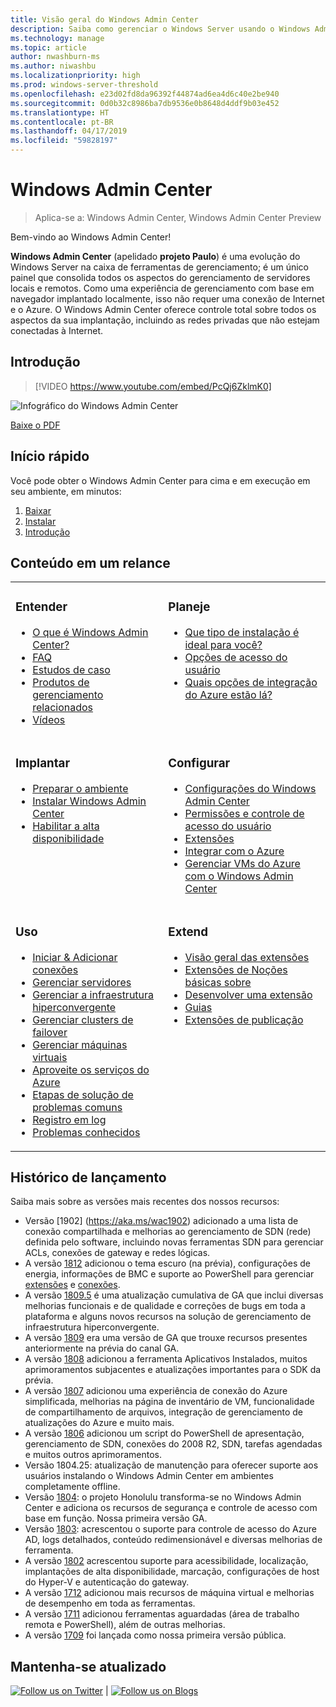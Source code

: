 ```yaml
---
title: Visão geral do Windows Admin Center
description: Saiba como gerenciar o Windows Server usando o Windows Admin Center (Project Honolulu)
ms.technology: manage
ms.topic: article
author: nwashburn-ms
ms.author: niwashbu
ms.localizationpriority: high
ms.prod: windows-server-threshold
ms.openlocfilehash: e23d02fd8da96392f44874ad6ea4d6c40e2be940
ms.sourcegitcommit: 0d0b32c8986ba7db9536e0b8648d4ddf9b03e452
ms.translationtype: HT
ms.contentlocale: pt-BR
ms.lasthandoff: 04/17/2019
ms.locfileid: "59828197"
---
```

# <a name="windows-admin-center"></a>Windows Admin Center

>Aplica-se a: Windows Admin Center, Windows Admin Center Preview

Bem-vindo ao Windows Admin Center!

**Windows Admin Center** (apelidado **projeto Paulo**) é uma evolução do Windows Server na caixa de ferramentas de gerenciamento; é um único painel que consolida todos os aspectos do gerenciamento de servidores locais e remotos. Como uma experiência de gerenciamento com base em navegador implantado localmente, isso não requer uma conexão de Internet e o Azure. O Windows Admin Center oferece controle total sobre todos os aspectos da sua implantação, incluindo as redes privadas que não estejam conectadas à Internet.

## <a name="introduction"></a>Introdução

>[!VIDEO https://www.youtube.com/embed/PcQj6ZklmK0]

![Infográfico do Windows Admin Center](media/WAC1809Poster_thumb.PNG)

[Baixe o PDF](https://github.com/MicrosoftDocs/windowsserverdocs/raw/master/WindowsServerDocs/manage/windows-admin-center/media/WindowsAdminCenter1809Poster.pdf)

## <a name="quick-start"></a>Início rápido

Você pode obter o Windows Admin Center para cima e em execução em seu ambiente, em minutos:

1. [Baixar](https://aka.ms/windowsadmincenter)
2. [Instalar](deploy/install.md)
3. [Introdução](use/get-started.md)

## <a name="contents-at-a-glance"></a>Conteúdo em um relance

<table>
    <tr></tr>
    <tr>
        <td style="vertical-align: top;">
            <h3>Entender</h3>
            <ul>
            <li><a href="understand/what-is.md">O que é Windows Admin Center?</a>
            <li><a href="understand/faq.md">FAQ</a>
            <li><a href="understand/case-studies.md">Estudos de caso</a>
            <li><a href="understand/related-management.md">Produtos de gerenciamento relacionados</a>
            <li><a href="understand/videos.md">Vídeos</a>
            </ul>
        </td>
        <td style="vertical-align: top;">
            <h3>Planeje</h3>
            <ul>
            <li><a href="plan/installation-options.md">Que tipo de instalação é ideal para você?</a>
            <li><a href="plan/user-access-options.md">Opções de acesso do usuário</a>
            <li><a href="plan/azure-integration-options.md">Quais opções de integração do Azure estão lá?</a>
            <br>
            </ul>
        </td>
    </tr>
    <tr>
        <td style="vertical-align: top;">
            <h3>Implantar</h3>
            <ul>
            <li><a href="deploy/prepare-environment.md">Preparar o ambiente</a>
            <li><a href="deploy/install.md">Instalar Windows Admin Center</a>
            <li><a href="deploy/high-availability.md">Habilitar a alta disponibilidade</a>
         </ul>
        </td>
        <td style="vertical-align: top;">
            <h3>Configurar</h3>
            <ul>
            <li><a href="configure/settings.md">Configurações do Windows Admin Center</a>
            <li><a href="configure/user-access-control.md">Permissões e controle de acesso do usuário</a>
            <li><a href="configure/using-extensions.md">Extensões</a>
            <li><a href="configure/azure-integration.md">Integrar com o Azure</a>
            <li><a href="configure/manage-azure-vms.md">Gerenciar VMs do Azure com o Windows Admin Center</a>
            </ul>
        </td>
    </tr>
    <tr>
        <td style="vertical-align: top;">
            <h3>Uso</h3>
            <ul>
            <li><a href="use/get-started.md">Iniciar & Adicionar conexões</a>
            <li><a href="use/manage-servers.md">Gerenciar servidores</a>
            <li><a href="use/manage-hyper-converged.md">Gerenciar a infraestrutura hiperconvergente</a>
            <li><a href="use/manage-failover-clusters.md">Gerenciar clusters de failover</a>
            <li><a href="use/manage-virtual-machines.md">Gerenciar máquinas virtuais</a>
            <li><a href="use/azure-services.md">Aproveite os serviços do Azure</a>
            <li><a href="use/troubleshooting.md">Etapas de solução de problemas comuns</a>
            <li><a href="use/logging.md">Registro em log</a>
            <li><a href="use/known-issues.md">Problemas conhecidos</a>
            </ul>
        </td>
        <td style="vertical-align: top;">
            <h3>Extend</h3>
            <ul>
            <li><a href="extend/extensibility-overview.md">Visão geral das extensões</a>
            <li><a href="extend/understand-extensions.md">Extensões de Noções básicas sobre</a>
            <li><a href="extend/developing-extensions.md">Desenvolver uma extensão</a>
            <li><a href="extend/publish-extensions.md">Guias</a>
            <li><a href="extend/publish-extensions.md">Extensões de publicação</a>
            </ul>
        </td>
    </tr>

</table>

## <a name="release-history"></a>Histórico de lançamento

Saiba mais sobre as versões mais recentes dos nossos recursos:

- Versão [1902] (https://aka.ms/wac1902) adicionado a uma lista de conexão compartilhada e melhorias ao gerenciamento de SDN (rede) definida pelo software, incluindo novas ferramentas SDN para gerenciar ACLs, conexões de gateway e redes lógicas.
- A versão [1812](https://aka.ms/wac1812) adicionou o tema escuro (na prévia), configurações de energia, informações de BMC e suporte ao PowerShell para gerenciar [extensões](./configure/using-extensions.md#manage-extensions-with-powershell) e [conexões](./use/get-started.md#use-powershell-to-import-or-export-your-connections-with-tags).
- A versão [1809.5](https://aka.ms/wac1809.5) é uma atualização cumulativa de GA que inclui diversas melhorias funcionais e de qualidade e correções de bugs em toda a plataforma e alguns novos recursos na solução de gerenciamento de infraestrutura hiperconvergente.
- A versão [1809](https://cloudblogs.microsoft.com/windowsserver/2018/09/20/windows-admin-center-1809-and-sdk-now-generally-available/) era uma versão de GA que trouxe recursos presentes anteriormente na prévia do canal GA.
- A versão [1808](https://aka.ms/WACPreview1808-InsiderBlog) adicionou a ferramenta Aplicativos Instalados, muitos aprimoramentos subjacentes e atualizações importantes para o SDK da prévia.
- A versão [1807](https://aka.ms/WACPreview1807-InsiderBlog) adicionou uma experiência de conexão do Azure simplificada, melhorias na página de inventário de VM, funcionalidade de compartilhamento de arquivos, integração de gerenciamento de atualizações do Azure e muito mais. 
- A versão [1806](https://aka.ms/WACPreview1806-InsiderBlog) adicionou um script do PowerShell de apresentação, gerenciamento de SDN, conexões do 2008 R2, SDN, tarefas agendadas e muitos outros aprimoramentos.
- Versão 1804.25: atualização de manutenção para oferecer suporte aos usuários instalando o Windows Admin Center em ambientes completamente offline.
- Versão [1804](https://cloudblogs.microsoft.com/windowsserver/2018/04/12/announcing-windows-admin-center-our-reimagined-management-experience/): o projeto Honolulu transforma-se no Windows Admin Center e adiciona os recursos de segurança e controle de acesso com base em função. Nossa primeira versão GA.
- Versão [1803](https://blogs.windows.com/windowsexperience/2018/03/13/announcing-project-honolulu-technical-preview-1803-and-rsat-insider-preview-for-windows-10): acrescentou o suporte para controle de acesso do Azure AD, logs detalhados, conteúdo redimensionável e diversas melhorias de ferramenta.
- A versão [1802](https://blogs.windows.com/windowsexperience/2018/02/13/announcing-windows-server-insider-preview-build-17093-project-honolulu-technical-preview-1802) acrescentou suporte para acessibilidade, localização, implantações de alta disponibilidade, marcação, configurações de host do Hyper-V e autenticação do gateway.
- A versão [1712](https://blogs.windows.com/windowsexperience/2017/12/19/announcing-project-honolulu-technical-preview-1712-build-05002) adicionou mais recursos de máquina virtual e melhorias de desempenho em toda as ferramentas.
- A versão [1711](https://cloudblogs.microsoft.com/windowsserver/2017/12/01/1711-update-to-project-honolulu-technical-preview-is-now-available/) adicionou ferramentas aguardadas (área de trabalho remota e PowerShell), além de outras melhorias.
- A versão [1709](https://cloudblogs.microsoft.com/windowsserver/2017/09/22/project-honolulu-technical-preview-is-now-available-for-download/) foi lançada como nossa primeira versão pública.

## <a name="stay-updated"></a>Mantenha-se atualizado

<a target="_blank" class="mscom-link twitter-follow-link" title="Siga-no Twitter" aria-label="Follow us on Twitter" data-info="Twitter" href="https://twitter.com/servermgmt"><picture><source srcset="//img-prod-cms-rt-microsoft-com.akamaized.net/cms/api/am/imageFileData/REOolR" media="(min-width:0)"><img srcset="//img-prod-cms-rt-microsoft-com.akamaized.net/cms/api/am/imageFileData/REOolR" alt="Follow us on Twitter" src="//img-prod-cms-rt-microsoft-com.akamaized.net/cms/api/am/imageFileData/REOolR"></picture></a>
 | 
<a target="_blank" class="mscom-link blogs-follow-link" title="Leia nossos Blogs" aria-label="Visit our Blogs" data-info="Blogs" href="https://blogs.technet.microsoft.com/servermanagement/"><picture><source srcset="//img-prod-cms-rt-microsoft-com.akamaized.net/cms/api/am/imageFileData/REOtyw" media="(min-width:0)"><img srcset="//img-prod-cms-rt-microsoft-com.akamaized.net/cms/api/am/imageFileData/REOtyw" alt="Follow us on Blogs" src="//img-prod-cms-rt-microsoft-com.akamaized.net/cms/api/am/imageFileData/REOtyw"></picture></a>

